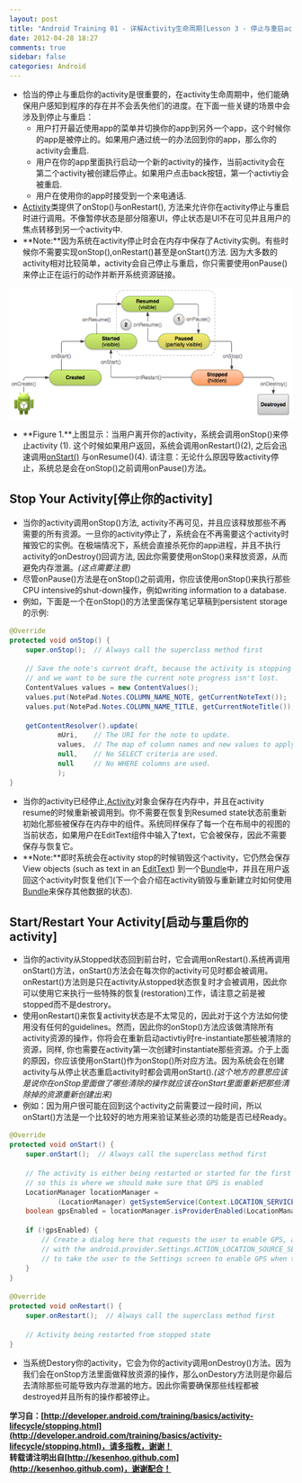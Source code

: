 ```yaml
---
layout: post
title: "Android Training 01 - 详解Activity生命周期[Lesson 3 - 停止与重启activity]"
date: 2012-04-28 18:27
comments: true
sidebar: false
categories: Android
---
```


* 恰当的停止与重启你的activity是很重要的，在activity生命周期中，他们能确保用户感知到程序的存在并不会丢失他们的进度。在下面一些关键的场景中会涉及到停止与重启：
    * 用户打开最近使用app的菜单并切换你的app到另外一个app，这个时候你的app是被停止的。如果用户通过统一的办法回到你的app，那么你的activity会重启.
    * 用户在你的app里面执行启动一个新的activity的操作，当前activity会在第二个activity被创建后停止。如果用户点击back按钮，第一个activtiy会被重启.
    * 用户在使用你的app时接受到一个来电通话.
* [Activity](http://developer.android.com/reference/android/app/Activity.html)类提供了onStop()与onRestart(), 方法来允许你在activity停止与重启时进行调用。不像暂停状态是部分阻塞UI，停止状态是UI不在可见并且用户的焦点转移到另一个activity中.
* **Note:**因为系统在activity停止时会在内存中保存了Activity实例。有些时候你不需要实现onStop(),onRestart()甚至是onStart()方法. 因为大多数的activity相对比较简单，activity会自己停止与重启，你只需要使用onPause()来停止正在运行的动作并断开系统资源链接。
<!-- more -->

![basic-lifecycle-paused](/images/articles/basic-lifecycle-paused.png)

* **Figure 1.**上图显示：当用户离开你的activity，系统会调用onStop()来停止activity (1). 这个时候如果用户返回，系统会调用onRestart()(2), 之后会迅速调用[onStart()](3) 与onResume()(4). 请注意：无论什么原因导致activity停止，系统总是会在onStop()之前调用onPause()方法。

## Stop Your Activity[停止你的activity]
* 当你的activity调用onStop()方法, activity不再可见，并且应该释放那些不再需要的所有资源。一旦你的activity停止了，系统会在不再需要这个activity时摧毁它的实例。在极端情况下，系统会直接杀死你的app进程，并且不执行activity的onDestroy()回调方法, 因此你需要使用onStop()来释放资源，从而避免内存泄漏。*(这点需要注意)*
* 尽管onPause()方法是在onStop()之前调用，你应该使用onStop()来执行那些CPU intensive的shut-down操作，例如writing information to a database.
* 例如，下面是一个在onStop()的方法里面保存笔记草稿到persistent storage的示例:
```java
@Override
protected void onStop() {
    super.onStop();  // Always call the superclass method first

    // Save the note's current draft, because the activity is stopping
    // and we want to be sure the current note progress isn't lost.
    ContentValues values = new ContentValues();
    values.put(NotePad.Notes.COLUMN_NAME_NOTE, getCurrentNoteText());
    values.put(NotePad.Notes.COLUMN_NAME_TITLE, getCurrentNoteTitle());

    getContentResolver().update(
            mUri,    // The URI for the note to update.
            values,  // The map of column names and new values to apply to them.
            null,    // No SELECT criteria are used.
            null     // No WHERE columns are used.
            );
}
```
* 当你的activity已经停止,[Activity](http://developer.android.com/reference/android/app/Activity.html)对象会保存在内存中，并且在activity resume的时候重新被调用到。你不需要在恢复到Resumed state状态前重新初始化那些被保存在内存中的组件。系统同样保存了每一个在布局中的视图的当前状态，如果用户在EditText组件中输入了text，它会被保存，因此不需要保存与恢复它。
* **Note:**即时系统会在activity stop的时候销毁这个activity，它仍然会保存View objects (such as text in an [EditText](http://developer.android.com/reference/android/widget/EditText.html)) 到一个[Bundle](http://developer.android.com/reference/android/os/Bundle.html)中，并且在用户返回这个activity时恢复他们(下一个会介绍在activity销毁与重新建立时如何使用[Bundle](http://developer.android.com/reference/android/os/Bundle.html)来保存其他数据的状态).

## Start/Restart Your Activity[启动与重启你的activity]
* 当你的activity从Stopped状态回到前台时，它会调用onRestart().系统再调用onStart()方法，onStart()方法会在每次你的activity可见时都会被调用。onRestart()方法则是只在activity从stopped状态恢复时才会被调用，因此你可以使用它来执行一些特殊的恢复(restoration)工作，请注意之前是被stopped而不是destrory。
* 使用onRestart()来恢复activity状态是不太常见的，因此对于这个方法如何使用没有任何的guidelines。然而，因此你的onStop()方法应该做清除所有activity资源的操作，你将会在重新启动activtiy时re-instantiate那些被清除的资源，同样, 你也需要在activity第一次创建时instantiate那些资源。介于上面的原因，你应该使用onStart()作为onStop()所对应方法。因为系统会在创建activity与从停止状态重启activity时都会调用onStart().*(这个地方的意思应该是说你在onStop里面做了哪些清除的操作就应该在onStart里面重新把那些清除掉的资源重新创建出来)*
* 例如：因为用户很可能在回到这个activity之前需要过一段时间，所以onStart()方法是一个比较好的地方用来验证某些必须的功能是否已经Ready。
```java
@Override
protected void onStart() {
    super.onStart();  // Always call the superclass method first
    
    // The activity is either being restarted or started for the first time
    // so this is where we should make sure that GPS is enabled
    LocationManager locationManager = 
            (LocationManager) getSystemService(Context.LOCATION_SERVICE);
    boolean gpsEnabled = locationManager.isProviderEnabled(LocationManager.GPS_PROVIDER);
    
    if (!gpsEnabled) {
        // Create a dialog here that requests the user to enable GPS, and use an intent
        // with the android.provider.Settings.ACTION_LOCATION_SOURCE_SETTINGS action
        // to take the user to the Settings screen to enable GPS when they click "OK"
    }
}

@Override
protected void onRestart() {
    super.onRestart();  // Always call the superclass method first
    
    // Activity being restarted from stopped state
}
```
* 当系统Destory你的activity，它会为你的activity调用onDestroy()方法。因为我们会在onStop方法里面做释放资源的操作，那么onDestory方法则是你最后去清除那些可能导致内存泄漏的地方。因此你需要确保那些线程都被destroyed并且所有的操作都被停止。


**学习自：[http://developer.android.com/training/basics/activity-lifecycle/stopping.html](http://developer.android.com/training/basics/activity-lifecycle/stopping.html)，请多指教，谢谢！**  
**转载请注明出自[http://kesenhoo.github.com](http://kesenhoo.github.com)，谢谢配合！**






